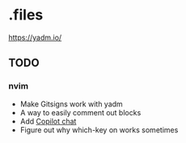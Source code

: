 # .files
https://yadm.io/

## TODO
### nvim
* Make Gitsigns work with yadm
* A way to easily comment out blocks
* Add [Copilot chat](https://github.com/CopilotC-Nvim/CopilotChat.nvim)
* Figure out why which-key on works sometimes
